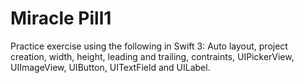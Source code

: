# Miracle Pill1
Practice exercise using the following in Swift 3: Auto layout, project creation, width, height, leading and trailing, contraints, UIPickerView, UIImageView, UIButton, UITextField and UILabel. 
